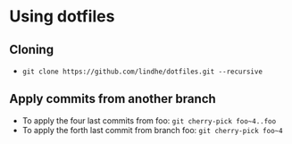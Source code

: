 # Using dotfiles
## Cloning
* `git clone https://github.com/lindhe/dotfiles.git --recursive`

## Apply commits from another branch
* To apply the four last commits from foo: `git cherry-pick foo~4..foo`
* To apply the forth last commit from branch foo: `git cherry-pick foo~4`


